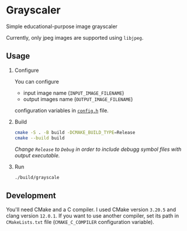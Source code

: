 # Grayscaler

Simple educational-purpose image grayscaler

Currently, only jpeg images are supported using `libjpeg`.

## Usage

1. Configure

   You can configure

   - input image name (`INPUT_IMAGE_FILENAME`)
   - output images name (`OUTPUT_IMAGE_FILENAME`)

   configuration variables in [`config.h`](/config.h) file.

2. Build

   ```sh
   cmake -S . -B build -DCMAKE_BUILD_TYPE=Release
   cmake --build build
   ```

   _Change `Release` to `Debug` in order to include debugg symbol files with output executable._

3. Run

   ```sh
   ./build/grayscale
   ```

## Development

You'll need CMake and a C compiler. I used CMake version `3.20.5` and clang version `12.0.1`.
If you want to use another compiler, set its path in `CMakeLists.txt` file (`CMAKE_C_COMPILER` configuration variable).
